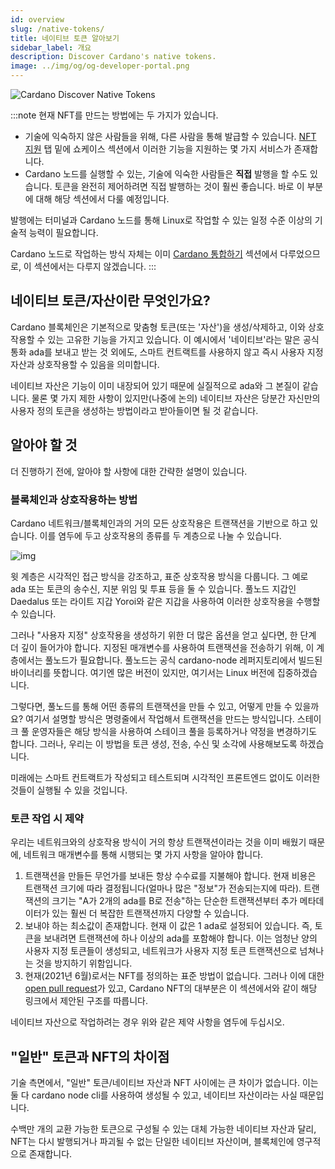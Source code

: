 ```yaml
---
id: overview
slug: /native-tokens/
title: 네이티브 토큰 알아보기
sidebar_label: 개요
description: Discover Cardano's native tokens. 
image: ../img/og/og-developer-portal.png
---
```


![Cardano Discover Native Tokens](../../static/img/card-native-tokens-title.svg)

:::note
현재 NFT를 만드는 방법에는 두 가지가 있습니다.

- 기술에 익숙하지 않은 사람들을 위해, 다른 사람을 통해 발급할 수 있습니다. [NFT 지원](../../showcase/?tags=nftsupport) 탭 밑에 쇼케이스 섹션에서 이러한 기능을 지원하는 몇 가지 서비스가 존재합니다.
- Cardano 노드를 실행할 수 있는, 기술에 익숙한 사람들은 **직접** 발행을 할 수도 있습니다. 토큰을 완전히 제어하려면 직접 발행하는 것이 훨씬 좋습니다. 바로 이 부분에 대해 해당 섹션에서 다룰 예정입니다.

발행에는 터미널과 Cardano 노드를 통해 Linux로 작업할 수 있는 일정 수준 이상의 기술적 능력이 필요합니다.

Cardano 노드로 작업하는 방식 자체는 이미 [Cardano 통합하기](../get-started/installing-cardano-node) 섹션에서 다루었으므로, 이 섹션에서는 다루지 않겠습니다.
:::

## 네이티브 토큰/자산이란 무엇인가요?

Cardano 블록체인은 기본적으로 맞춤형 토큰(또는 '자산')을 생성/삭제하고, 이와 상호작용할 수 있는 고유한 기능을 가지고 있습니다. 이 예시에서 '네이티브'라는 말은 공식 통화 ada를 보내고 받는 것 외에도, 스마트 컨트랙트를 사용하지 않고 즉시 사용자 지정 자산과 상호작용할 수 있음을 의미합니다. 

네이티브 자산은 기능이 이미 내장되어 있기 때문에 실질적으로 ada와 그 본질이 같습니다. 물론 몇 가지 제한 사항이 있지만(나중에 논의) 네이티브 자산은 당분간 자신만의 사용자 정의 토큰을 생성하는 방법이라고 받아들이면 될 것 같습니다.

## 알아야 할 것
더 진행하기 전에, 알아야 할 사항에 대한 간략한 설명이 있습니다.

### 블록체인과 상호작용하는 방법
Cardano 네트워크/블록체인과의 거의 모든 상호작용은 트랜잭션을 기반으로 하고 있습니다. 이를 염두에 두고 상호작용의 종류를 두 계층으로 나눌 수 있습니다.

![img](../../static/img/nfts/overview_nfts.svg)

윗 계층은 시각적인 접근 방식을 강조하고, 표준 상호작용 방식을 다룹니다. 그 예로 ada 또는 토큰의 송수신, 지분 위임 및 투표 등을 둘 수 있습니다. 풀노드 지갑인 Daedalus 또는 라이트 지갑 Yoroi와 같은 지갑을 사용하여 이러한 상호작용을 수행할 수 있습니다.

그러나 "사용자 지정" 상호작용을 생성하기 위한 더 많은 옵션을 얻고 싶다면, 한 단계 더 깊이 들어가야 합니다. 지정된 매개변수를 사용하여 트랜잭션을 전송하기 위해, 이 계층에서는 풀노드가 필요합니다. 풀노드는 공식 cardano-node 레퍼지토리에서 빌드된 바이너리를 뜻합니다. 여기엔 많은 버전이 있지만, 여기서는 Linux 버전에 집중하겠습니다.

그렇다면, 풀노드를 통해 어떤 종류의 트랜잭션을 만들 수 있고, 어떻게 만들 수 있을까요? 여기서 설명할 방식은 명령줄에서 작업해서 트랜잭션을 만드는 방식입니다. 스테이크 풀 운영자들은 해당 방식을 사용하여 스테이크 풀을 등록하거나 약정을 변경하기도 합니다. 그러나, 우리는 이 방법을 토큰 생성, 전송, 수신 및 소각에 사용해보도록 하겠습니다.

미래에는 스마트 컨트랙트가 작성되고 테스트되며 시각적인 프론트엔드 없이도 이러한 것들이 실행될 수 있을 것입니다.

### 토큰 작업 시 제약

우리는 네트워크와의 상호작용 방식이 거의 항상 트랜잭션이라는 것을 이미 배웠기 때문에, 네트워크 매개변수를 통해 시행되는 몇 가지 사항을 알아야 합니다.

1. 트랜잭션을 만들든 무언가를 보내든 항상 수수료를 지불해야 합니다. 현재 비용은 트랜잭션 크기에 따라 결정됩니다(얼마나 많은 "정보"가 전송되는지에 따라). 트랜잭션의 크기는 "A가 2개의 ada를 B로 전송"하는 단순한 트랜잭션부터 추가 메타데이터가 있는 훨씬 더 복잡한 트랜잭션까지 다양할 수 있습니다.
2. 보내야 하는 최소값이 존재합니다. 현재 이 값은 1 ada로 설정되어 있습니다. 즉, 토큰을 보내려면 트랜잭션에 하나 이상의 ada를 포함해야 합니다. 이는 엄청난 양의 사용자 지정 토큰들이 생성되고, 네트워크가 사용자 지정 토큰 트랜잭션으로 넘쳐나는 것을 방지하기 위함입니다.
3. 현재(2021년 6월)로서는 NFT를 정의하는 표준 방법이 없습니다. 그러나 이에 대한 [open pull request](https://github.com/cardano-foundation/CIPs/pull/85)가 있고, Cardano NFT의 대부분은 이 섹션에서와 같이 해당 링크에서 제안된 구조를 따릅니다.

네이티브 자산으로 작업하려는 경우 위와 같은 제약 사항을 염두에 두십시오.

## "일반" 토큰과 NFT의 차이점

기술 측면에서, "일반" 토큰/네이티브 자산과 NFT 사이에는 큰 차이가 없습니다. 이는 둘 다 cardano node cli를 사용하여 생성될 수 있고, 네이티브 자산이라는 사실 때문입니다.

수백만 개의 교환 가능한 토큰으로 구성될 수 있는 대체 가능한 네이티브 자산과 달리, NFT는 다시 발행되거나 파괴될 수 없는 단일한 네이티브 자산이며, 블록체인에 영구적으로 존재합니다.
